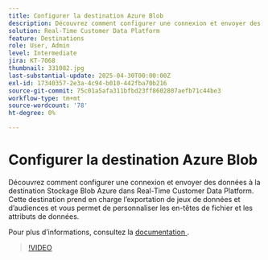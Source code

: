```yaml
---
title: Configurer la destination Azure Blob
description: Découvrez comment configurer une connexion et envoyer des données à la destination Stockage Blob Azure dans Real-Time Customer Data Platform.
solution: Real-Time Customer Data Platform
feature: Destinations
role: User, Admin
level: Intermediate
jira: KT-7068
thumbnail: 331082.jpg
last-substantial-update: 2025-04-30T00:00:00Z
exl-id: 17340357-2e3a-4c94-b010-442fba70b216
source-git-commit: 75c01a5afa311bfbd23ff8602807aefb71c44be3
workflow-type: tm+mt
source-wordcount: '78'
ht-degree: 0%

---
```


# Configurer la destination Azure Blob

Découvrez comment configurer une connexion et envoyer des données à la destination Stockage Blob Azure dans Real-Time Customer Data Platform. Cette destination prend en charge l’exportation de jeux de données et d’audiences et vous permet de personnaliser les en-têtes de fichier et les attributs de données.

Pour plus d’informations, consultez la [ documentation ](https://experienceleague.adobe.com/en/docs/experience-platform/destinations/catalog/cloud-storage/azure-blob).

>[!VIDEO](https://video.tv.adobe.com/v/331082/?learn=on&enablevpops)

